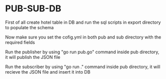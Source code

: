 # PUB-SUB-DB
First of all create hotel table in DB and run the sql scripts in export directory to populate the schema 

Now make sure you set the cofig.yml in both pub and sub directory with the required fields

Run the publisher by using "go run pub.go" command inside pub directory, it will publish the JSON file

Run the subscriber by using "go run ." command inside pub directory, it will recieve the JSON file and insert it into DB
